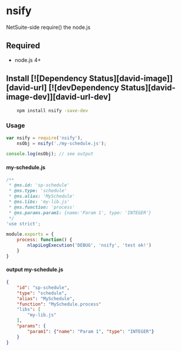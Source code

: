 # nsify
NetSuite-side require() the node.js 

## Required
 * node.js 4+

## Install [![Dependency Status][david-image]][david-url] [![devDependency Status][david-image-dev]][david-url-dev]
```bash
    npm install nsify -save-dev
```

### Usage

```javascript
var nsify = require('nsify'),
    nsObj = nsify('./my-schedule.js');

console.log(nsObj); // see output
```

#### my-schedule.js
```javascript
/**
 * @ns.id: 'sp-schedule'
 * @ns.type: 'schedule'
 * @ns.alias: 'MySchedule'
 * @ns.libs: 'my-lib.js'
 * @ns.function: 'process'
 * @ns.params.param1: {name:'Param 1', type: 'INTEGER'}
 */
'use strict';

module.exports = {
    process: function() {
        nlapiLogExecution('DEBUG', 'nsify', 'test ok!')
    }
}
``` 

#### output my-schedule.js
```json
{
    "id": "sp-schedule",
    "type": "schedule",
    "alias": "MySchedule",
    "function": "MySchedule.process"
    "libs": [
        "my-lib.js"
    ],
    "params": {
        "param1": {"name": "Param 1", "type": "INTEGER"}
    }
}
```